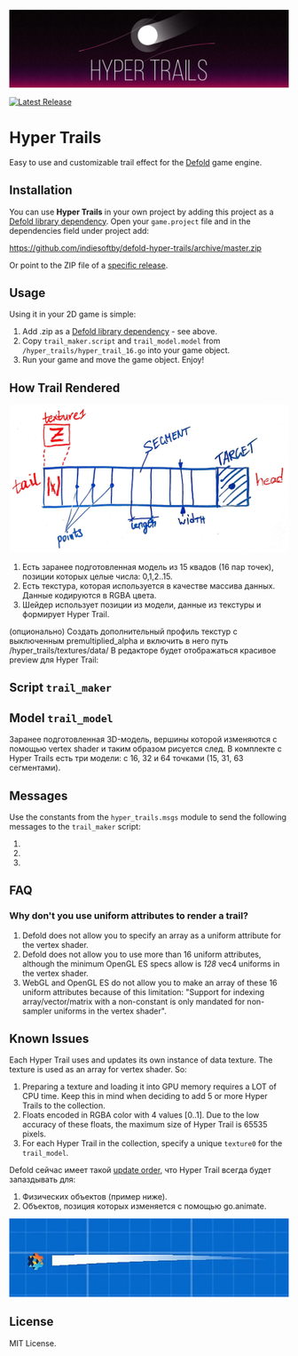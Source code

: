 ![Hyper Trails Logo](docs/logo.png)

[![Latest Release](https://img.shields.io/github/release/indiesoftby/defold-hyper-trails.svg)](https://github.com/indiesoftby/defold-hyper-trails/releases)

# Hyper Trails

Easy to use and customizable trail effect for the [Defold](https://www.defold.com) game engine.

## Installation

You can use **Hyper Trails** in your own project by adding this project as a [Defold library dependency](http://www.defold.com/manuals/libraries/). Open your `game.project` file and in the dependencies field under project add:

https://github.com/indiesoftby/defold-hyper-trails/archive/master.zip

Or point to the ZIP file of a [specific release](https://github.com/indiesoftby/defold-hyper-trails/releases).

## Usage

Using it in your 2D game is simple:

1. Add .zip as a [Defold library dependency](http://www.defold.com/manuals/libraries/) - see above.
2. Copy `trail_maker.script` and `trail_model.model` from `/hyper_trails/hyper_trail_16.go` into your game object.
3. Run your game and move the game object. Enjoy!

## How Trail Rendered

![Hyper Trails Logo](docs/trail.png)

1. Есть заранее подготовленная модель из 15 квадов (16 пар точек), позиции которых целые числа: 0,1,2..15. 
2. Есть текстура, которая используется в качестве массива данных. Данные кодируются в RGBA цвета.
3. Шейдер использует позиции из модели, данные из текстуры и формирует Hyper Trail.

(опционально) Создать дополнительный профиль текстур с выключенным premultiplied_alpha и включить в него путь /hyper_trails/textures/data/ В редакторе будет отображаться красивое preview для Hyper Trail:

## Script `trail_maker`



## Model `trail_model`

Заранее подготовленная 3D-модель, вершины которой изменяются с помощью vertex shader и таким образом рисуется след. В комплекте с Hyper Trails есть три модели: с 16, 32 и 64 точками (15, 31, 63 сегментами).

## Messages

Use the constants from the `hyper_trails.msgs` module to send the following messages to the `trail_maker` script:

1. 
2. 
3. 

## FAQ

### Why don't you use uniform attributes to render a trail?

1. Defold does not allow you to specify an array as a uniform attribute for the vertex shader.
2. Defold does not allow you to use more than 16 uniform attributes, although the minimum OpenGL ES specs allow is *128* vec4 uniforms in the vertex shader.
3. WebGL and OpenGL ES do not allow you to make an array of these 16 uniform attributes because of this limitation: "Support for indexing array/vector/matrix with a non-constant is only mandated for non-sampler uniforms in the vertex shader".

## Known Issues

Each Hyper Trail uses and updates its own instance of data texture. The texture is used as an array for vertex shader. So:

1. Preparing a texture and loading it into GPU memory requires a LOT of CPU time. Keep this in mind when deciding to add 5 or more Hyper Trails to the collection.
2. Floats encoded in RGBA color with 4 values [0..1]. Due to the low accuracy of these floats, the maximum size of Hyper Trail is 65535 pixels.
3. For each Hyper Trail in the collection, specify a unique `texture0` for the `trail_model`.

Defold сейчас имеет такой [update order](https://forum.defold.com/t/go-set-position-lag/47458/10?u=aglitchman), что Hyper Trail  всегда будет запаздывать для:
1. Физических объектов (пример ниже).
2. Объектов, позиция которых изменяется с помощью go.animate. 

![Physics Update Order Problem](docs/update_order_physics.png)

## License

MIT License.
